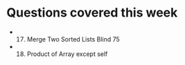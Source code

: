 # Questions covered this week

- 17. Merge Two Sorted Lists Blind 75
- 18. Product of Array except self

